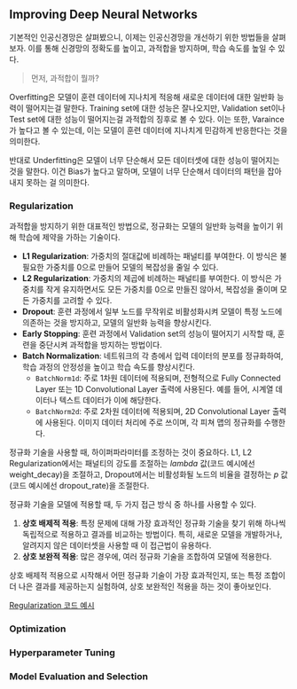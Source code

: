 ## Improving Deep Neural Networks
기본적인 인공신경망은 살펴봤으니, 이제는 인공신경망을 개선하기 위한 방법들을 살펴보자.
이를 통해 신경망의 정확도를 높이고, 과적합을 방지하며, 학습 속도를 높일 수 있다.

> 먼저, 과적합이 뭘까?  

Overfitting은 모델이 훈련 데이터에 지나치게 적응해 새로운 데이터에 대한 일반화 능력이 떨어지는걸 말한다.
Training set에 대한 성능은 잘나오지만, Validation set이나 Test set에 대한 성능이 떨어지는걸 과적합의 징후로 볼 수 있다.
이는 또한, Varaince가 높다고 볼 수 있는데, 이는 모델이 훈련 데이터에 지나치게 민감하게 반응한다는 것을 의미한다.  

반대로 Underfitting은 모델이 너무 단순해서 모든 데이터셋에 대한 성능이 떨어지는 것을 말한다.
이건 Bias가 높다고 말하며, 모델이 너무 단순해서 데이터의 패턴을 잡아내지 못하는 걸 의미한다.

### Regularization
과적합을 방지하기 위한 대표적인 방법으로, 정규화는 모델의 일반화 능력을 높이기 위해 학습에 제약을 가하는 기술이다.
- **L1 Regularization**: 가중치의 절대값에 비례하는 패널티를 부여한다. 이 방식은 불필요한 가중치를 0으로 만들어 모델의 복잡성을 줄일 수 있다.
- **L2 Regularization**: 가중치의 제곱에 비례하는 패널티를 부여한다. 이 방식은 가중치를 작게 유지하면서도 모든 가중치를 0으로 만들진 않아서, 복잡성을 줄이며 모든 가중치를 고려할 수 있다.
- **Dropout**: 훈련 과정에서 일부 노드를 무작위로 비활성화시켜 모델이 특정 노드에 의존하는 것을 방지하고, 모델의 일반화 능력을 향상시킨다. 
- **Early Stopping**: 훈련 과정에서 Validation set의 성능이 떨어지기 시작할 때, 훈련을 중단시켜 과적합을 방지하는 방법이다.
- **Batch Normalization**: 네트워크의 각 층에서 입력 데이터의 분포를 정규화하여, 학습 과정의 안정성을 높이고 학습 속도를 향상시킨다.
    - `BatchNorm1d`: 주로 1차원 데이터에 적용되며, 전형적으로 Fully Connected Layer 또는 1D Convolutional Layer 출력에 사용된다. 예를 들어, 시계열 데이터나 텍스트 데이터가 이에 해당한다.
    - `BatchNorm2d`: 주로 2차원 데이터에 적용되며, 2D Convolutional Layer 출력에 사용된다. 이미지 데이터 처리에 주로 쓰이며, 각 피쳐 맵의 정규화를 수행한다.

정규화 기술을 사용할 때, 하이퍼파라미터를 조정하는 것이 중요하다.
L1, L2 Regularization에서는 패널티의 강도를 조절하는 *lambda* 값(코드 예시에선 weight_decay)을 조절하고, Dropout에서는 비활성화될 노드의 비율을 결정하는 *p* 값(코드 예시에선 dropout_rate)을 조절한다.

정규화 기술을 모델에 적용할 때, 두 가지 접근 방식 중 하나를 사용할 수 있다.
1. **상호 배제적 적용**: 특정 문제에 대해 가장 효과적인 정규화 기술을 찾기 위해 하나씩 독립적으로 적용하고 결과를 비교하는 방법이다. 특히, 새로운 모델을 개발하거나, 알려지지 않은 데이터셋을 사용할 때 이 접근법이 유용하다.
2. **상호 보완적 적용**: 많은 경우에, 여러 정규화 기술을 조합하여 모델에 적용한다. 

상호 배제적 적용으로 시작해서 어떤 정규화 기술이 가장 효과적인지, 또는 특정 조합이 더 나은 결과를 제공하는지 실험하여, 상호 보완적인 적용을 하는 것이 좋아보인다.

[Regularization 코드 예시](./regularization.py)

### Optimization

### Hyperparameter Tuning

### Model Evaluation and Selection
